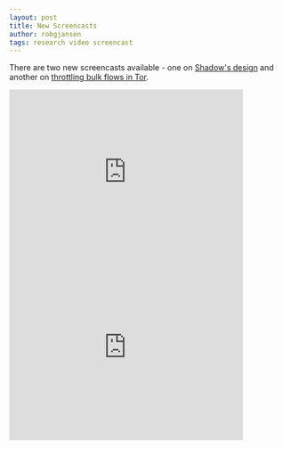 ```yaml
---
layout: post
title: New Screencasts
author: robgjansen
tags: research video screencast
---
```


There are two new screencasts available - one on [Shadow's design][youtube-shadow-design] and another on [throttling bulk flows in Tor][youtube-throttling].

<iframe width="420" height="315" src="http://www.youtube-nocookie.com/embed/Tb7m8OdpD8A" frameborder="0" allowfullscreen></iframe>

<iframe width="420" height="315" src="http://www.youtube-nocookie.com/embed/AVwSzh0SkiI" frameborder="0" allowfullscreen></iframe>

[youtube-shadow-design]: http://youtu.be/Tb7m8OdpD8A
[youtube-throttling]: http://youtu.be/AVwSzh0SkiI
